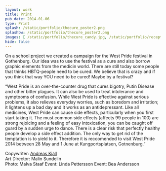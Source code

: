 ```yaml
---
layout: work
title: Print
pub_date: 2014-01-06
type: Print
splash: /static/portfolio/thecure_poster2.png
splashbw: /static/portfolio/thecure_poster2.png
images: [ /static/portfolio/thecure_candy.jpg, /static/portfolio/recept_app.png ]
hide: false
---
```

On a school project we created a campaign for the West Pride festival in Gothenburg. Our idea was to use the festival as a cure and also borrow graphic elements from the medicin world. There are still today some people that thinks HBTQ-people need to be cured. We believe that is crazy and if you think that way YOU need to be cured! Maybe by a festival? 


“West Pride is an over-the-counter drug that cures bigotry, Putin Disease and other bitter plagues. It can also be used to treat intolerance and symptooms of confusion. While West Pride is effective against serious problems, it also relieves everyday worries, such as boredom and irritation; it lightens up a bad day and it works as an antidepressant. Like all medicines, West Pride can cause side effects, particularly when you first start taking it.
    The must common side effects (affects 99 people in 100) are strong rejoicing and a feeling of easy intoxication, you can be caught off guard by a sudden urge to dance. There is a clear risk that perfectly healthy people develop a side effect addition. The only way to get rid of the temptation is to yield to it. Therefore it is reccomended to visit West Pride 2014 between 28 May and 1 June at Kungportsplatsen, Gotnenburg.”


 Copywriter: [Andreas Kjäll](mailto:andreaskjall@gmail.com) <br>
 Art Director: Malin Sundelin <br>
 Photo: Malva Staaf
 Event: Linda Pettersson
 Event: Bea Andersson
